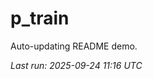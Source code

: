 # p_train

Auto-updating README demo.

<!--START_SECTION:status-->
_Last run: 2025-09-24 11:16 UTC_
<!--END_SECTION:status-->

































































































































































































































































































































































































































































































































































































































































































































































































































